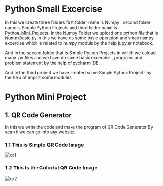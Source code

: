 # Python Small Excercise
In this we create three folders first folder name is Numpy , second folder name is Simple Python Projects and third folder name is Python_Mini_Projects.
In the Numpy Folder we upload one python file that is NumpyBasic.py in this we have do some basic operation and small numpy excercise which is related to numpy module by the help jupyter notebook.

And In the second folder that is Simple Python Projects in which we upload many .py files and we have do some basic excercise , programs and problem statement by the help of pycharm IDE.

And In the third project we have created some Simple Python Projects by the help of import some modules.

# Python Mini Project
## 1. QR Code Generator
In this we write the code and make the program of QR Code Generator By scan it we can go into any website.

### 1.1 This is Simple QR Code Image

![qr1](https://user-images.githubusercontent.com/82877515/203557355-e20c23ab-9f6f-427e-9fb7-da399e2ee191.jpg)

### 1.2 This is the Colorful QR Code Image

![qr2](https://user-images.githubusercontent.com/82877515/203557558-f31ec7f7-211a-422c-8fa8-4e47ec41c525.png)

